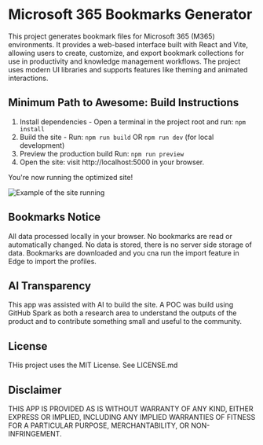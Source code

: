 # Microsoft 365 Bookmarks Generator

This project generates bookmark files for Microsoft 365 (M365) environments. It provides a web-based interface built with React and Vite, allowing users to create, customize, and export bookmark collections for use in productivity and knowledge management workflows. The project uses modern UI libraries and supports features like theming and animated interactions.

## Minimum Path to Awesome: Build Instructions

1. Install dependencies - Open a terminal in the project root and run: ```npm install```
2. Build the site - Run: ```npm run build``` OR ```npm run dev``` (for local development)
3. Preview the production build Run: ```npm run preview``` 
4. Open the site: visit http://localhost:5000 in your browser.

You're now running the optimized site!

![Example of the site running](/assets/example.png)

## Bookmarks Notice

All data processed locally in your browser. No bookmarks are read or automatically changed. No data is stored, there is no server side storage of data. Bookmarks are downloaded and you cna run the import feature in Edge to import the profiles.

## AI Transparency

This app was assisted with AI to build the site. A POC was build using GitHub Spark as both a research area to understand the outputs of the product and to contribute something small and useful to the community.

## License

THis project uses the MIT License. See LICENSE.md

## Disclaimer

THIS APP IS PROVIDED AS IS WITHOUT WARRANTY OF ANY KIND, EITHER EXPRESS OR IMPLIED, INCLUDING ANY IMPLIED WARRANTIES OF FITNESS FOR A PARTICULAR PURPOSE, MERCHANTABILITY, OR NON-INFRINGEMENT.